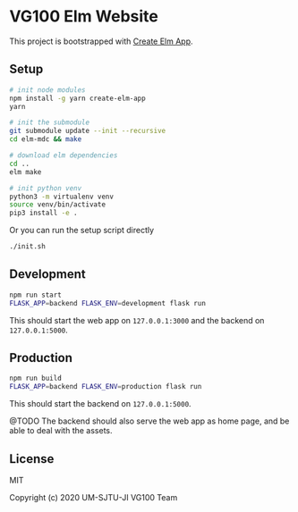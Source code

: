 # VG100 Elm Website

This project is bootstrapped with [Create Elm App](https://github.com/halfzebra/create-elm-app).

## Setup

```bash
# init node modules
npm install -g yarn create-elm-app
yarn

# init the submodule
git submodule update --init --recursive
cd elm-mdc && make

# download elm dependencies
cd ..
elm make

# init python venv
python3 -m virtualenv venv
source venv/bin/activate
pip3 install -e .
```

Or you can run the setup script directly

```bash
./init.sh
```

## Development

```bash
npm run start
FLASK_APP=backend FLASK_ENV=development flask run
```

This should start the web app on `127.0.0.1:3000` and the backend on `127.0.0.1:5000`.

## Production

```bash
npm run build
FLASK_APP=backend FLASK_ENV=production flask run
```

This should start the backend on `127.0.0.1:5000`.

@TODO The backend should also serve the web app as home page, and be able to deal with the assets.


## License

MIT

Copyright (c) 2020 UM-SJTU-JI VG100 Team





